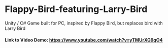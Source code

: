 # Flappy-Bird-featuring-Larry-Bird
Unity / C# Game built for PC, inspired by Flappy Bird, but replaces bird with Larry Bird
#### Link to Video Demo: https://www.youtube.com/watch?v=yTMUrXG9qO4

